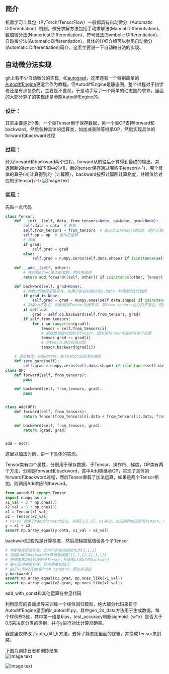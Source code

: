 ## 简介
机器学习工具包（PyTorch/TensorFlow）一般都具有自动微分（Automatic Differentiation）机制，微分求解方法包括手动求解法(Manual Differentiation)、数值微分法(Numerical Differentiation)、符号微法(Symbolic Differentiation)、自动微分法(Automatic Differentiation)，具体的详细介绍可以参见自动微分(Automatic Differentiation)简介，这里主要说一下自动微分法的实现。

## 自动微分法实现
git上有不少自动微分的实现，如[autograd](https://github.com/HIPS/autograd)，这里还有一个特别简单的[AutodiffEngine](https://github.com/mrcat2018/AutodiffEngine)更适合作为教程，但AutodiffEngine是静态图，整个过程对于初学者还是有点复杂的，主要是不直观，于是动手写了一个简单的动态图的求导，里面的大部分算子的实现还是参照AutodiffEngine的。

### 设计：
其实主要是2个类，一个类Tensor用于保存数据，另一个类OP支持forward和backward，然后各种具体的运算类，如加减乘除等继承OP，然后实现具体的forward和backward过程

### 过程：
分为forward和backward两个过程，forward从前往后计算得到最终的输出，并返回新的tensor(如下图中的v1)，新的tensor保存通过哪些子tensor(v-1)，哪个具体的算子(ln)计算得到的（计算图），backward按照计算图计算梯度，并赋值给对应的子tensor(v-1)
![Image text](https://github.com/tiandiweizun/autodiff/blob/master/img-folder/%E8%87%AA%E5%8A%A8%E5%BE%AE%E5%88%86%E8%BF%87%E7%A8%8B.jpg)

### 实现：

先贴一点代码
```python
class Tensor:
    def __init__(self, data, from_tensors=None, op=None, grad=None):
        self.data = data  # 数据
        self.from_tensors = from_tensors  # 是从什么Tensor得到的，保存计算图的历史
        self.op = op  # 操作符运算
        # 梯度
        if grad:
            self.grad = grad
        else:
            self.grad = numpy.zeros(self.data.shape) if isinstance(self.data, numpy.ndarray) else 0
    
    def __add__(self, other):
        # 先判断other是否是常数，然后再调用
        return add.forward([self, other]) if isinstance(other, Tensor) else add_with_const.forward([self, other])

    def backward(self, grad=None):
        # 判断y的梯度是否存在，如果不存在初始化和y.data一样类型的1的数据
        if grad is None:
            self.grad = grad = numpy.ones(self.data.shape) if isinstance(self.data, numpy.ndarray) else 1
        # 如果op不存在，则说明该Tensor为根节点，其from_tensors也必然不存在，否则计算梯度
        if self.op:
            grad = self.op.backward(self.from_tensors, grad)
        if self.from_tensors:
            for i in range(len(grad)):
                tensor = self.from_tensors[i]
                # 把梯度加给对应的子Tensor，因为该Tensor可能参与多个运算
                tensor.grad += grad[i]
                # 子Tensor进行后向过程
                tensor.backward(grad[i])

    # 清空梯度，训练的时候，每个batch应该清空梯度
    def zero_gard(self):
        self.grad = numpy.zeros(self.data.shape) if isinstance(self.data, numpy.ndarray) else 0
class OP:
    def forward(self, from_tensors):
        pass

    def backward(self, from_tensors, grad):
        pass


class Add(OP):
    def forward(self, from_tensors):
        return Tensor(from_tensors[0].data + from_tensors[1].data, from_tensors, self)

    def backward(self, from_tensors, grad):
        return [grad, grad]


add = Add()
```
这里以加法为例，讲一下具体的实现。

Tensor类有四个属性，分别用于保存数据、子Tensor、操作符、梯度，OP类有两个方法，分别是forward和backword，其中Add类继承OP，实现了具体的forward和backword过程，然后Tensor重载了加法运算，如果是两个Tensor相加，则调用Add内部的forward。

```python
from autodiff import Tensor
import numpy as np
x1_val = 2 * np.ones(3)
x2_val = 3 * np.ones(3)
x1 = Tensor(x1_val)
x2 = Tensor(x2_val)
# x1+x2 调用了Add的forward方法，并用[5,5,5]、x1与x2、加法操作构造新的Tensor，然后赋值给y
y = x1 + x2
assert np.array_equal(y.data, x1_val + x2_val)
```
backward过程先是计算梯度，然后把梯度赋值给各个子Tensor
```python
# 判断梯度是否存在，此时不存在则初始化为[1,1,1]
# 调用Add的backward计算得到梯度[[1,1,1],[1,1,1]]
# 把梯度累加给对应的子Tensor,并调用x1和x2的backward
# 由于此时梯度存在，则不需要初始化
# 由于x1和x2无op和from_tensors，停止并退出
y.backward()
assert np.array_equal(x1.grad, np.ones_like(x1_val))
assert np.array_equal(x2.grad, np.ones_like(x2_val))
```
add_with_const和其他运算符参见代码

利用现有的自动求导来训练一个线性回归模型，绝大部分代码来自于AutodiffEngine里面的lr_autodiff.py，其中gen_2d_data方法用于生成数据，每个样例有3维，其中第一维是bias，test_accuracy判断sigmoid（w*x）是否大于0.5来决定分类的类别，并与y进行对比计算准确率。

我这里仅修改了auto_diff_lr方法，去掉了静态图里面的逻辑，并换成Tensor来封装。

下图为训练日志和训练结果
</br>
![Image text](https://github.com/tiandiweizun/autodiff/blob/master/img-folder/%E8%AE%AD%E7%BB%83%E6%97%A5%E5%BF%97%20.jpg)

![Image text](https://github.com/tiandiweizun/autodiff/blob/master/img-folder/%E8%AE%AD%E7%BB%83%E7%BB%93%E6%9E%9C.jpg)




